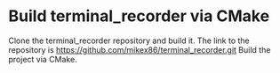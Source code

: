 # Build terminal_recorder via CMake

Clone the terminal_recorder repository and build it.
The link to the repository is https://github.com/mikex86/terminal_recorder.git
Build the project via CMake.
